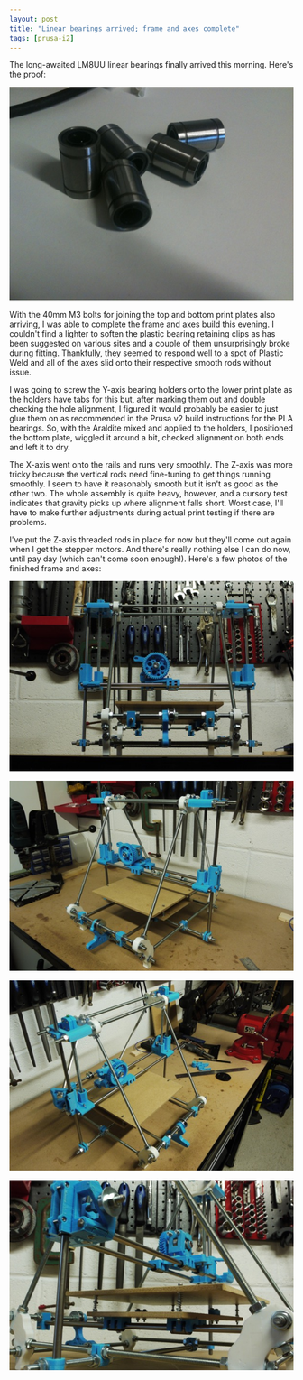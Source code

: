 ```yaml
---
layout: post
title: "Linear bearings arrived; frame and axes complete"
tags: [prusa-i2]
---
```


The long-awaited LM8UU linear bearings finally arrived this morning. Here's the proof:

![](/images/prusa-i2/IMG_0075.tn.jpg)

With the 40mm M3 bolts for joining the top and bottom print plates also arriving, I was able to complete the frame and axes build this evening.  I couldn't find a lighter to soften the plastic bearing retaining clips as has been suggested on various sites and a couple of them unsurprisingly broke during fitting.  Thankfully, they seemed to respond well to a spot of Plastic Weld and all of the axes slid onto their respective smooth rods without issue.

I was going to screw the Y-axis bearing holders onto the lower print plate as the holders have tabs for this but, after marking them out and double checking the hole alignment, I figured it would probably be easier to just glue them on as recommended in the Prusa v2 build instructions for the PLA bearings.  So, with the Araldite mixed and applied to the holders, I positioned the bottom plate, wiggled it around a bit, checked alignment on both ends and left it to dry.

The X-axis went onto the rails and runs very smoothly.  The Z-axis was more tricky because the vertical rods need fine-tuning to get things running smoothly.  I seem to have it reasonably smooth but it isn't as good as the other two.  The whole assembly is quite heavy, however, and a cursory test indicates that gravity picks up where alignment falls short.  Worst case, I'll have to make further adjustments during actual print testing if there are problems.

I've put the Z-axis threaded rods in place for now but they'll come out again when I get the stepper motors.  And there's really nothing else I can do now, until pay day (which can't come soon enough!).  Here's a few photos of the finished frame and axes:

![](/images/prusa-i2/P1060417.tn.jpg)

![](/images/prusa-i2/P1060426.tn.jpg)

![](/images/prusa-i2/P1060428.tn.jpg)

![](/images/prusa-i2/P1060425.tn.jpg)

